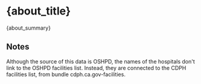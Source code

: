 
# {about_title}

{about_summary}

## Notes

Although the source of this data is OSHPD, the names of the hospitals don't link to the OSHPD facilities list. Instead, they are connected to the CDPH facilities list, from bundle cdph.ca.gov-facilities.

